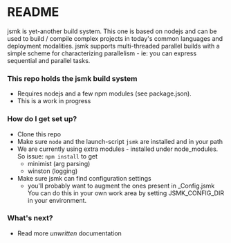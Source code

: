# README #

jsmk is yet-another build system. This one is based on nodejs and can be used
to build / compile complex projects in today's common languages and deployment
modalities.  jsmk supports multi-threaded parallel builds with a simple scheme 
for characterizing parallelism - ie: you can express sequential and parallel
tasks.

### This repo holds the jsmk build system ###

* Requires nodejs and a few npm modules (see package.json).
* This is a work in progress

### How do I get set up? ###

* Clone this repo
* Make sure `node` and the launch-script `jsmk` are installed and in your path
* We are currently using extra modules - installed under node_modules.
  So issue: `npm install` to get
    * minimist (arg parsing)
    * winston (logging)
* Make sure jsmk can find configuration settings
    * you'll probably want to augment the ones present in _Config.jsmk
    You can do this in your own work area by setting JSMK_CONFIG_DIR
    in your environment.

### What's next? ###

* Read more _unwritten_ documentation

